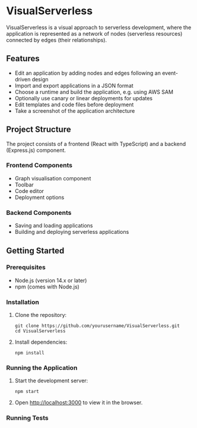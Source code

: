 # VisualServerless

VisualServerless is a visual approach to serverless development, where the application is represented as a network of nodes (serverless resources) connected by edges (their relationships).

## Features

- Edit an application by adding nodes and edges following an event-driven design
- Import and export applications in a JSON format
- Choose a runtime and build the application, e.g. using AWS SAM
- Optionally use canary or linear deployments for updates
- Edit templates and code files before deployment
- Take a screenshot of the application architecture

## Project Structure

The project consists of a frontend (React with TypeScript) and a backend (Express.js) component.

### Frontend Components

- Graph visualisation component
- Toolbar
- Code editor
- Deployment options

### Backend Components

- Saving and loading applications
- Building and deploying serverless applications

## Getting Started

### Prerequisites

- Node.js (version 14.x or later)
- npm (comes with Node.js)

### Installation

1. Clone the repository:
   ```
   git clone https://github.com/yourusername/VisualServerless.git
   cd VisualServerless
   ```

2. Install dependencies:
   ```
   npm install
   ```

### Running the Application

1. Start the development server:
   ```
   npm start
   ```

2. Open [http://localhost:3000](http://localhost:3000) to view it in the browser.

### Running Tests

```
